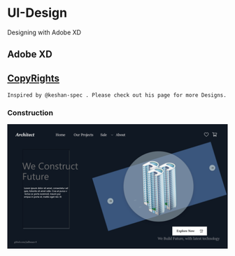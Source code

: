 # UI-Design
Designing with Adobe XD

## Adobe XD 

## [CopyRights](https://github.com/keshan-spec/Design-challenge) 
    Inspired by @keshan-spec . Please check out his page for more Designs.
    
 
### Construction
![Screenshot](./output/construction.jpg)
